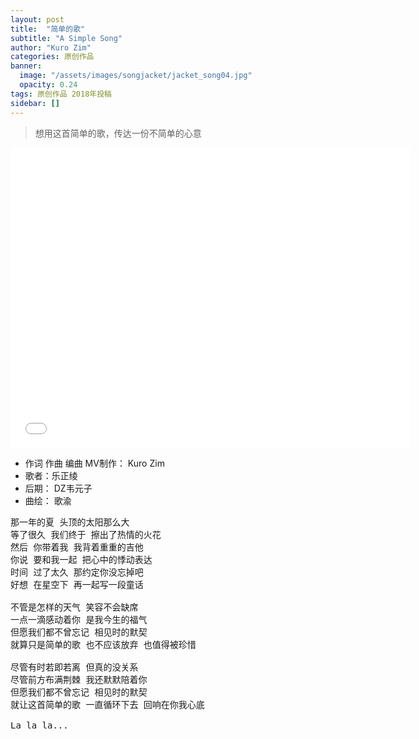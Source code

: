 ```yaml
---
layout: post
title:  "简单的歌"
subtitle: "A Simple Song"
author: "Kuro Zim"
categories: 原创作品
banner: 
  image: "/assets/images/songjacket/jacket_song04.jpg"
  opacity: 0.24
tags: 原创作品 2018年投稿
sidebar: []
---
```


> 想用这首简单的歌，传达一份不简单的心意

<iframe src="//player.bilibili.com/player.html?bvid=BV12W411K7WW" width="640" height="480" frameborder="0" scrolling="no" allowfullscreen></iframe>

* 作词 作曲 编曲 MV制作： Kuro Zim
* 歌者：乐正绫
* 后期： DZ韦元子
* 曲绘： 歌渝

<pre>
那一年的夏 头顶的太阳那么大
等了很久 我们终于 擦出了热情的火花
然后 你带着我 我背着重重的吉他
你说 要和我一起 把心中的悸动表达
时间 过了太久 那约定你没忘掉吧
好想 在星空下 再一起写一段童话

不管是怎样的天气 笑容不会缺席
一点一滴感动着你 是我今生的福气
但愿我们都不曾忘记 相见时的默契
就算只是简单的歌 也不应该放弃 也值得被珍惜

尽管有时若即若离 但真的没关系
尽管前方布满荆棘 我还默默陪着你
但愿我们都不曾忘记 相见时的默契
就让这首简单的歌 一直循环下去 回响在你我心底

La la la...</pre>